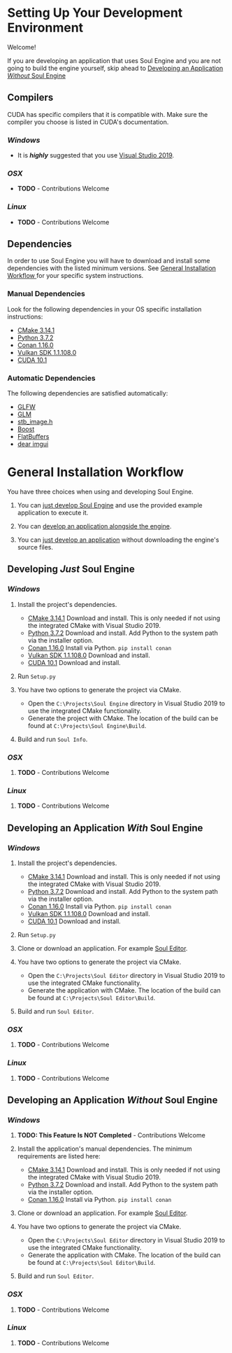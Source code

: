 # Setting Up Your Development Environment

Welcome!

If you are developing an application that uses Soul Engine and you are not going to build the engine yourself, skip ahead to [Developing an Application *Without* Soul Engine](#developing-an-application-without-soul-engine)

## Compilers

CUDA has specific compilers that it is compatible with. Make sure the compiler you choose is listed in CUDA's documentation.

### *Windows*

- It is ***highly*** suggested that you use [Visual Studio 2019](https://visualstudio.microsoft.com/downloads/).

### *OSX*

- **TODO** - Contributions Welcome

### *Linux*

- **TODO** - Contributions Welcome

## Dependencies
In order to use Soul Engine you will have to download and install some dependencies with the listed minimum versions.  See [General Installation Workflow ](#general-installation-Workflow) for your specific system instructions.

### Manual Dependencies
Look for the following dependencies in your OS specific installation instructions:

* [CMake 3.14.1](https://cmake.org/download/)
* [Python 3.7.2](https://www.python.org/downloads/release/python-372/)
* [Conan 1.16.0](https://conan.io/downloads.html)
* [Vulkan SDK 1.1.108.0](https://vulkan.lunarg.com/sdk/home)
* [CUDA 10.1](https://developer.nvidia.com/cuda-downloads)

### Automatic Dependencies
The following dependencies are satisfied automatically:

* [GLFW](https://github.com/glfw/glfw)
* [GLM](https://github.com/g-truc/glm)
* [stb_image.h](https://github.com/nothings/stb)
* [Boost](https://www.boost.org/)
* [FlatBuffers](https://google.github.io/flatbuffers/)
* [dear imgui](https://github.com/ocornut/imgui)


# General Installation Workflow 

You have three choices when using and developing Soul Engine.

1. You can [just develop Soul Engine](#developing-just-soul-engine) and use the provided example application to execute it. 

1. You can [develop an application alongside the engine](#developing-an-application-with-soul-engine).

1. You can [just develop an application](#developing-an-application-without-soul-engine) without downloading the engine's source files.

## Developing *Just* Soul Engine 


### *Windows*

1.  Install the project's dependencies.
    * [CMake 3.14.1](https://cmake.org/download/) Download and install. This is only needed if not using the integrated CMake with Visual Studio 2019.
    * [Python 3.7.2](https://www.python.org/downloads/release/python-372/) Download and install. Add Python to the system path via the installer option.
    * [Conan 1.16.0](https://conan.io/downloads.html) Install via Python. `pip install conan`
    * [Vulkan SDK 1.1.108.0](https://vulkan.lunarg.com/sdk/home) Download and install.
    * [CUDA 10.1](https://developer.nvidia.com/cuda-downloads) Download and install.

1. Run `Setup.py`

1. You have two options to generate the project via CMake.
    * Open the `C:\Projects\Soul Engine` directory in Visual Studio 2019 to use the integrated CMake functionality. 
    * Generate the project with CMake. The location of the build can be found at `C:\Projects\Soul Engine\Build`.

1. Build and run `Soul Info`.

### *OSX*

1. **TODO** - Contributions Welcome


### *Linux*

1. **TODO** - Contributions Welcome

## Developing an Application *With* Soul Engine

### *Windows*


1.  Install the project's dependencies.
    * [CMake 3.14.1](https://cmake.org/download/) Download and install. This is only needed if not using the integrated CMake with Visual Studio 2019.
    * [Python 3.7.2](https://www.python.org/downloads/release/python-372/) Download and install. Add Python to the system path via the installer option.
    * [Conan 1.16.0](https://conan.io/downloads.html) Install via Python. `pip install conan`
    * [Vulkan SDK 1.1.108.0](https://vulkan.lunarg.com/sdk/home) Download and install.
    * [CUDA 10.1](https://developer.nvidia.com/cuda-downloads) Download and install.

1. Run `Setup.py`

1. Clone or download an application. For example [Soul Editor](https://github.com/Synodic-Software/Soul-Editor).

1. You have two options to generate the project via CMake.
    * Open the `C:\Projects\Soul Editor` directory in Visual Studio 2019 to use the integrated CMake functionality. 
    * Generate the application with CMake. The location of the build can be found at `C:\Projects\Soul Editor\Build`.

1. Build and run `Soul Editor`.

### *OSX*

1. **TODO** - Contributions Welcome


### *Linux*

1. **TODO** - Contributions Welcome


## Developing an Application *Without* Soul Engine

### *Windows*

1. **TODO: This Feature Is NOT Completed** - Contributions Welcome

1.  Install the application's manual dependencies. The minimum requirements are listed here:
    * [CMake 3.14.1](https://cmake.org/download/) Download and install. This is only needed if not using the integrated CMake with Visual Studio 2019.
    * [Python 3.7.2](https://www.python.org/downloads/release/python-372/) Download and install. Add Python to the system path via the installer option.
    * [Conan 1.16.0](https://conan.io/downloads.html) Install via Python. `pip install conan`

1. Clone or download an application. For example [Soul Editor](https://github.com/Synodic-Software/Soul-Editor).

1. You have two options to generate the project via CMake.
    * Open the `C:\Projects\Soul Editor` directory in Visual Studio 2019 to use the integrated CMake functionality. 
    * Generate the application with CMake. The location of the build can be found at `C:\Projects\Soul Editor\Build`.

1. Build and run `Soul Editor`.

### *OSX*

1. **TODO** - Contributions Welcome


### *Linux*

1. **TODO** - Contributions Welcome